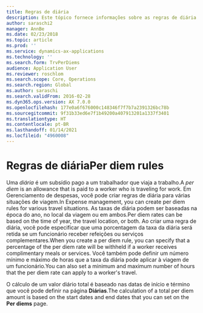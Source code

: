 ```yaml
---
title: Regras de diária
description: Este tópico fornece informações sobre as regras de diária.
author: saraschi2
manager: AnnBe
ms.date: 02/23/2018
ms.topic: article
ms.prod: ''
ms.service: dynamics-ax-applications
ms.technology: ''
ms.search.form: TrvPerDiems
audience: Application User
ms.reviewer: roschlom
ms.search.scope: Core, Operations
ms.search.region: Global
ms.author: saraschi
ms.search.validFrom: 2016-02-28
ms.dyn365.ops.version: AX 7.0.0
ms.openlocfilehash: 177e0a6f676000c148346f7f7b7a2391326bc78b
ms.sourcegitcommit: 9f31b33ed6e7f1b49200a407913201a1337f3401
ms.translationtype: HT
ms.contentlocale: pt-BR
ms.lasthandoff: 01/14/2021
ms.locfileid: "4960008"
---
```

# <a name="per-diem-rules"></a><span data-ttu-id="09435-103">Regras de diária</span><span class="sxs-lookup"><span data-stu-id="09435-103">Per diem rules</span></span>

<span data-ttu-id="09435-104">Uma *diária* é um subsídio pago a um trabalhador que viaja a trabalho.</span><span class="sxs-lookup"><span data-stu-id="09435-104">A *per diem* is an allowance that is paid to a worker who is traveling for work.</span></span> <span data-ttu-id="09435-105">Em Gerenciamento de despesas, você pode criar regras de diária para várias situações de viagem.</span><span class="sxs-lookup"><span data-stu-id="09435-105">In Expense management, you can create per diem rules for various travel situations.</span></span> <span data-ttu-id="09435-106">As taxas de diária podem ser baseadas na época do ano, no local da viagem ou em ambos.</span><span class="sxs-lookup"><span data-stu-id="09435-106">Per diem rates can be based on the time of year, the travel location, or both.</span></span> <span data-ttu-id="09435-107">Ao criar uma regra de diária, você pode especificar que uma porcentagem da taxa da diária será retida se um funcionário receber refeições ou serviços complementares.</span><span class="sxs-lookup"><span data-stu-id="09435-107">When you create a per diem rule, you can specify that a percentage of the per diem rate will be withheld if a worker receives complimentary meals or services.</span></span> <span data-ttu-id="09435-108">Você também pode definir um número mínimo e máximo de horas que a taxa da diária pode aplicar à viagem de um funcionário.</span><span class="sxs-lookup"><span data-stu-id="09435-108">You can also set a minimum and maximum number of hours that the per diem rate can apply to a worker's travel.</span></span>

<span data-ttu-id="09435-109">O cálculo de um valor diário total é baseado nas datas de início e término que você pode definir na página **Diárias**.</span><span class="sxs-lookup"><span data-stu-id="09435-109">The calculation of a total per diem amount is based on the start dates and end dates that you can set on the **Per diems** page.</span></span>
